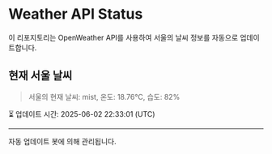
# Weather API Status

이 리포지토리는 OpenWeather API를 사용하여 서울의 날씨 정보를 자동으로 업데이트합니다.

## 현재 서울 날씨
> 서울의 현재 날씨: mist, 온도: 18.76°C, 습도: 82%

⏳ 업데이트 시간: 2025-06-02 22:33:01 (UTC)

---
자동 업데이트 봇에 의해 관리됩니다.
